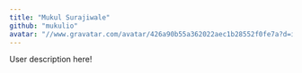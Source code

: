 ```yaml
---
title: "Mukul Surajiwale"
github: "mukulio"
avatar: "//www.gravatar.com/avatar/426a90b55a362022aec1b28552f0fe7a?d=identicon"
---
```


User description here!

